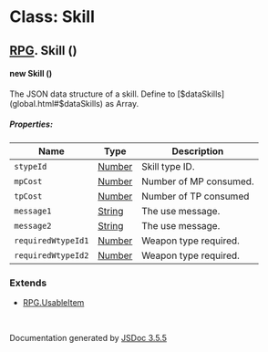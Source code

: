 # Class: Skill

## [RPG](RPG.html).  Skill ()

#### new Skill ()

The JSON data structure of a skill. Define to [$dataSkills](global.html#$dataSkills) as Array.

##### Properties:

| Name | Type | Description |
| --- | --- | --- |
| `stypeId` | [Number](Number.html) | Skill type ID. |
| `mpCost` | [Number](Number.html) | Number of MP consumed. |
| `tpCost` | [Number](Number.html) | Number of TP consumed |
| `message1` | [String](String.html) | The use message. |
| `message2` | [String](String.html) | The use message. |
| `requiredWtypeId1` | [Number](Number.html) | Weapon type required. |
| `requiredWtypeId2` | [Number](Number.html) | Weapon type required. |

<dl>
</dl>

### Extends

* [RPG.UsableItem](RPG.UsableItem.html)

 <br>

  Documentation generated by [JSDoc 3.5.5](https://github.com/jsdoc3/jsdoc)
